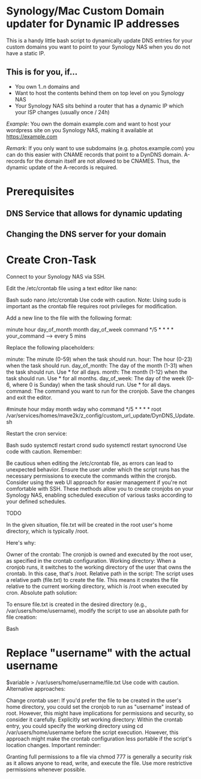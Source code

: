 # Synology/Mac Custom Domain updater for Dynamic IP addresses

This is a handy little bash script to dynamically update DNS entries for your custom domains you want to point to your Synology NAS when you do not have a static IP.

## This is for you, if...

- You own 1..n domains and
- Want to host the contents behind them on top level on you Synology NAS
- Your Synology NAS sits behind a router that has a dynamic IP which your ISP changes (usually once / 24h)

*Example*: You own the domain example.com and want to host your wordpress site on you Synology NAS, making it available at https://example.com

*Remark*: If you only want to use subdomains (e.g. photos.example.com) you can do this easier with CNAME records that point to a DynDNS domain. A-records for the domain itself are not allowed to be CNAMES. Thus, the dynamic update of the A-records is required.

# Prerequisites

## DNS Service that allows for dynamic updating

## Changing the DNS server for your domain





# Create Cron-Task

Connect to your Synology NAS via SSH.

Edit the /etc/crontab file using a text editor like nano:

Bash
sudo nano /etc/crontab
Use code with caution.
Note: Using sudo is important as the crontab file requires root privileges for modification.

Add a new line to the file with the following format:

minute hour day_of_month month day_of_week command
*/5 * * * * your_command --> every 5 mins


Replace the following placeholders:

minute: The minute (0-59) when the task should run.
hour: The hour (0-23) when the task should run.
day_of_month: The day of the month (1-31) when the task should run. Use * for all days.
month: The month (1-12) when the task should run. Use * for all months.
day_of_week: The day of the week (0-6, where 0 is Sunday) when the task should run. Use * for all days.
command: The command you want to run for the cronjob.
Save the changes and exit the editor.

#minute hour    mday    month   wday    who command
*/5   *   *   *   *   root    /var/services/homes/mave2k/z_config/custom_url_update/DynDNS_Update.sh

Restart the cron service:

Bash
sudo systemctl restart crond
sudo systemctl restart synocrond
Use code with caution.
Remember:

Be cautious when editing the /etc/crontab file, as errors can lead to unexpected behavior.
Ensure the user under which the script runs has the necessary permissions to execute the commands within the cronjob.
Consider using the web UI approach for easier management if you're not comfortable with SSH.
These methods allow you to create cronjobs on your Synology NAS, enabling scheduled execution of various tasks according to your defined schedules.


TODO

In the given situation, file.txt will be created in the root user's home directory, which is typically /root.

Here's why:

Owner of the crontab: The cronjob is owned and executed by the root user, as specified in the crontab configuration.
Working directory: When a cronjob runs, it switches to the working directory of the user that owns the crontab. In this case, that's /root.
Relative path in the script: The script uses a relative path (file.txt) to create the file. This means it creates the file relative to the current working directory, which is /root when executed by cron.
Absolute path solution:

To ensure file.txt is created in the desired directory (e.g., /var/users/home/username), modify the script to use an absolute path for file creation:

Bash
# Replace "username" with the actual username
$variable > /var/users/home/username/file.txt
Use code with caution.
Alternative approaches:

Change crontab user: If you'd prefer the file to be created in the user's home directory, you could set the cronjob to run as "username" instead of root. However, this might have implications for permissions and security, so consider it carefully.
Explicitly set working directory: Within the crontab entry, you could specify the working directory using cd /var/users/home/username before the script execution. However, this approach might make the crontab configuration less portable if the script's location changes.
Important reminder:

Granting full permissions to a file via chmod 777 is generally a security risk as it allows anyone to read, write, and execute the file. Use more restrictive permissions whenever possible.